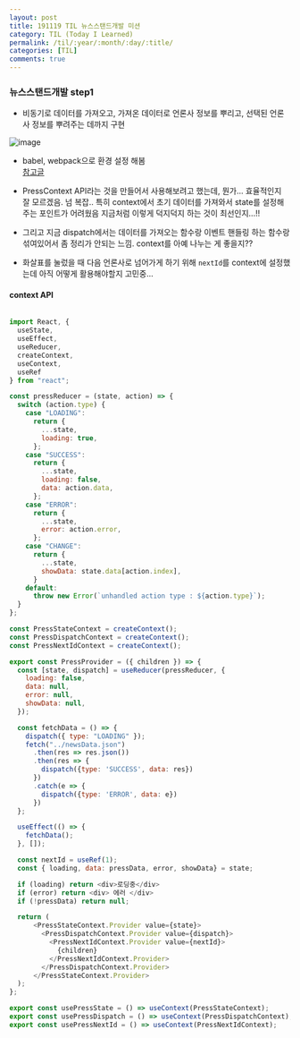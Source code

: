 ```yaml
---
layout: post
title: 191119 TIL 뉴스스탠드개발 미션
category: TIL (Today I Learned)
permalink: /til/:year/:month/:day/:title/
categories: [TIL]
comments: true
---
```




### 뉴스스탠드개발 step1
- 비동기로 데이터를 가져오고, 가져온 데이터로 언론사 정보를 뿌리고, 선택된 언론사 정보를 뿌려주는 데까지 구현
  
![image](https://user-images.githubusercontent.com/40848630/69159512-64270700-0b2b-11ea-9c93-66f663a367dc.png)

- babel, webpack으로 환경 설정 해봄  
[참고글](https://velog.io/@pop8682/%EB%B2%88%EC%97%AD-React-webpack-%EC%84%A4%EC%A0%95-%EC%B2%98%EC%9D%8C%EB%B6%80%ED%84%B0-%ED%95%B4%EB%B3%B4%EA%B8%B0)

- PressContext API라는 것을 만들어서 사용해보려고 했는데, 뭔가... 효율적인지 잘 모르겠음. 넘 복잡.. 특히 context에서 초기 데이터를 가져와서 state를 설정해주는 포인트가 어려웠음 
  지금처럼 이렇게 덕지덕지 하는 것이 최선인지...!! 
- 그리고 지금 dispatch에서는 데이터를 가져오는 함수랑 이벤트 핸들링 하는 함수랑 섞여있어서 좀 정리가 안되는 느낌. context를 아예 나누는 게 좋을지??
- 화살표를 눌렀을 때 다음 언론사로 넘어가게 하기 위해 `nextId`를 context에 설정했는데 아직 어떻게 활용해야할지 고민중... 
  

#### context API
```js
  
import React, {
  useState,
  useEffect,
  useReducer,
  createContext,
  useContext,
  useRef
} from "react";

const pressReducer = (state, action) => {
  switch (action.type) {
    case "LOADING":
      return {
        ...state,
        loading: true,
      };
    case "SUCCESS":
      return {
        ...state,
        loading: false,
        data: action.data,
      };
    case "ERROR":
      return {
        ...state,
        error: action.error,
      };
    case "CHANGE":
      return {
        ...state,
        showData: state.data[action.index],
      }
    default:
      throw new Error(`unhandled action type : ${action.type}`);
  }
};

const PressStateContext = createContext();
const PressDispatchContext = createContext();
const PressNextIdContext = createContext();

export const PressProvider = ({ children }) => {
  const [state, dispatch] = useReducer(pressReducer, {
    loading: false,
    data: null,
    error: null,
    showData: null,
  });

  const fetchData = () => {
    dispatch({ type: "LOADING" });
    fetch("../newsData.json")
      .then(res => res.json())
      .then(res => {
        dispatch({type: 'SUCCESS', data: res})
      })
      .catch(e => {
        dispatch({type: 'ERROR', data: e})
      })
  };

  useEffect(() => {
    fetchData();
  }, []);

  const nextId = useRef(1);
  const { loading, data: pressData, error, showData} = state;

  if (loading) return <div>로딩중</div>
  if (error) return <div> 에러 </div>
  if (!pressData) return null;

  return (
      <PressStateContext.Provider value={state}>
        <PressDispatchContext.Provider value={dispatch}>
          <PressNextIdContext.Provider value={nextId}>
            {children}
          </PressNextIdContext.Provider>
        </PressDispatchContext.Provider>
      </PressStateContext.Provider>
  );
};

export const usePressState = () => useContext(PressStateContext);
export const usePressDispatch = () => useContext(PressDispatchContext);
export const usePressNextId = () => useContext(PressNextIdContext);
```

